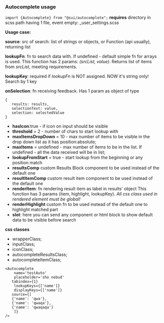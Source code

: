 ### Autocomplete usage

`import {Autocomplete} from "@sui/autocomplete";`
**requires** directory in scss path having 1 file, event empty: 
_user_settings.scss

**Usage case:**

**source**: src of search: list of strings or objects, or Function (api usually), returning list

**lookupFn**: fn to search data with. If undefined - default simple fn for arrays is used.
This function has 2 params: *(srcList, value)*. Returns list of items from *srcList*, meeting requirements.

**lookupKey**: required if *lookupFn* is NOT assigned. NOW it's string only! Search by 1 key

**onSelection**: fn receiving feedback. Has 1 param as object of type
```
{
   results: results,
   selectionText: value,
   selection: selectedValue
}
```

- __hasIcon__:true - if icon on input should be visible
- __threshold__ = 2 - number of chars to start lookup with 
- __maxItemsDropDown__ = 10 - max number of items to be visible in the drop down list as it has position:absolute;
- __maxItems__ = undefined - max number of items to be in the list. If undefined - all the data received will be in list;
- __lookupFromStart__ = true - start lookup from the beginning or any position match
- __resultsComp__ custom Results Block component to be used instead of the default one
- __resultItemComp__ custom result item component to be used instead of the default one
- **renderItem**: fn rendering result item as label in results' object
This function has 3 params (item, highlight, lookupKey).
_All css class used in rendered element must be global!_
- __renderHighlight__ custom fn to be used instead of the default one to highlight matched part
- __slot__: here you can send any component or html block to show default data to be visible before search


**css classes**
- wrapperClass;
- inputClass;
- iconClass;
- autocompleteResultsClass;
- autocompleteItemClass;

```
<Autocomplete  
    name='testAuto' 
    placeholder='sho nebud'
   tabindex={1} 
    lookupKeys={['name']} 
    displayKeys={['name']}
   source={[
   {'name': 'qwa'},
   {'name': 'qwaqa'},
   {'name': 'qwaqaqa'}
    ]}
/>

```

